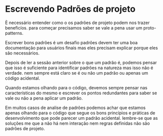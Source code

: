 # Escrevendo Padrões de projeto

È necessário entender como o os padrões de projeto podem nos trazer beneficíos. para começar precisamos saber se vale a pena usar um proto-patterns.

Escrever bons padrões é um desafio padrões devem ter uma boa documentação para usuários finais mas eles precisam explicar porque eles são necessários.

Depois de ler a sessão anterior sobre o que um padrão é, podemos pensar que isso é suficiente para identificar padrões na natureza
mas isso não é verdade. nem sempre está claro se é ou não um padrão ou apenas um código acidental.

Quando estamos olhando para o código, devemos sempre pensar nas características do mesmo e escrever os pontos redundantes para saber se vale ou não a pena aplicar um padrão.

Em muitos casos de analise de padrões podemos achar que estamos apenas olhando para o código que segue os bons princípios e práticas de desenvolvimento que pode parecer um padrão acidental. lembre-se que as soluções me que a não há nem interação nem regras definidas não são padrões de projeto.
